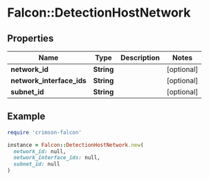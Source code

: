 # Falcon::DetectionHostNetwork

## Properties

| Name | Type | Description | Notes |
| ---- | ---- | ----------- | ----- |
| **network_id** | **String** |  | [optional] |
| **network_interface_ids** | **String** |  | [optional] |
| **subnet_id** | **String** |  | [optional] |

## Example

```ruby
require 'crimson-falcon'

instance = Falcon::DetectionHostNetwork.new(
  network_id: null,
  network_interface_ids: null,
  subnet_id: null
)
```


